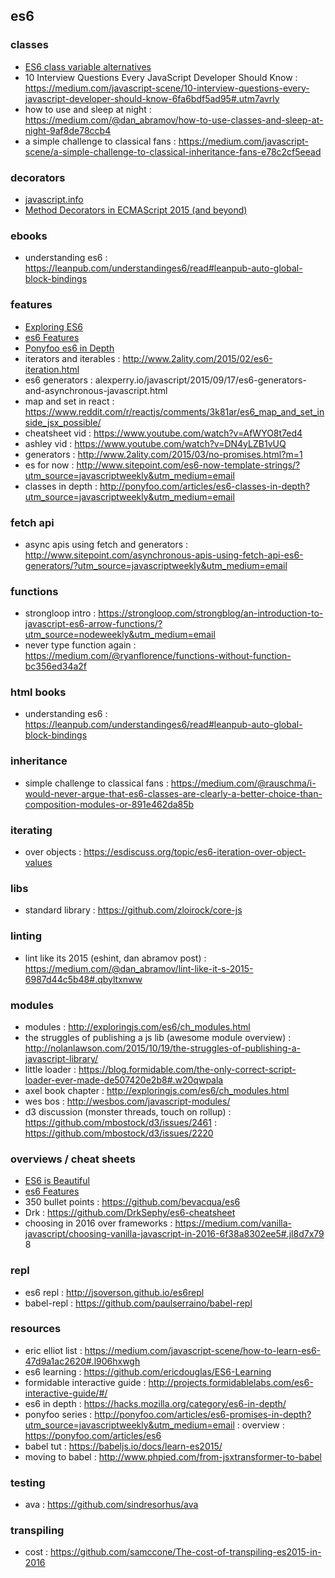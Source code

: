 ## es6   

### classes
- [ES6 class variable alternatives](http://stackoverflow.com/questions/22528967/es6-class-variable-alternatives)
- 10 Interview Questions
Every JavaScript Developer Should Know : https://medium.com/javascript-scene/10-interview-questions-every-javascript-developer-should-know-6fa6bdf5ad95#.utm7avrly
- how to use and sleep at night : https://medium.com/@dan_abramov/how-to-use-classes-and-sleep-at-night-9af8de78ccb4
- a simple challenge to classical fans : https://medium.com/javascript-scene/a-simple-challenge-to-classical-inheritance-fans-e78c2cf5eead

### decorators
- [javascript.info](http://javascript.info/tutorial/decorators)
- [Method Decorators in ECMAScript 2015 (and beyond)](http://raganwald.com/2015/06/28/method-decorators.html)

### ebooks
- understanding es6 : https://leanpub.com/understandinges6/read#leanpub-auto-global-block-bindings

### features
- [Exploring ES6](http://exploringjs.com/es6/)
- [es6 Features](https://github.com/lukehoban/es6features)
- [Ponyfoo es6 in Depth](https://ponyfoo.com/articles/tagged/es6-in-depth)
- iterators and iterables : http://www.2ality.com/2015/02/es6-iteration.html                   
- es6 generators : alexperry.io/javascript/2015/09/17/es6-generators-and-asynchronous-javascript.html                                                                       
- map and set in react : https://www.reddit.com/r/reactjs/comments/3k81ar/es6_map_and_set_inside_jsx_possible/                                                              
- cheatsheet vid : https://www.youtube.com/watch?v=AfWYO8t7ed4                                                                                                              
- ashley vid : https://www.youtube.com/watch?v=DN4yLZB1vUQ                                                                                                                  
- generators : http://www.2ality.com/2015/03/no-promises.html?m=1                                                                                                           
- es for now : http://www.sitepoint.com/es6-now-template-strings/?utm_source=javascriptweekly&utm_medium=email                                                              
- classes in depth : http://ponyfoo.com/articles/es6-classes-in-depth?utm_source=javascriptweekly&utm_medium=email                                                          

### fetch api
- async apis using fetch and generators : http://www.sitepoint.com/asynchronous-apis-using-fetch-api-es6-generators/?utm_source=javascriptweekly&utm_medium=email

### functions
- strongloop intro : https://strongloop.com/strongblog/an-introduction-to-javascript-es6-arrow-functions/?utm_source=nodeweekly&utm_medium=email
- never type function again : https://medium.com/@ryanflorence/functions-without-function-bc356ed34a2f

### html books
- understanding es6 : https://leanpub.com/understandinges6/read#leanpub-auto-global-block-bindings

### inheritance
- simple challenge to classical fans : https://medium.com/@rauschma/i-would-never-argue-that-es6-classes-are-clearly-a-better-choice-than-composition-modules-or-891e462da85b

### iterating
- over objects : https://esdiscuss.org/topic/es6-iteration-over-object-values

### libs
- standard library : https://github.com/zloirock/core-js

### linting
- lint like its 2015 (eshint, dan abramov post) : https://medium.com/@dan_abramov/lint-like-it-s-2015-6987d44c5b48#.qbyltxnww

### modules
- modules : http://exploringjs.com/es6/ch_modules.html
- the struggles of publishing a js lib (awesome module overview) : http://nolanlawson.com/2015/10/19/the-struggles-of-publishing-a-javascript-library/
- little loader : https://blog.formidable.com/the-only-correct-script-loader-ever-made-de507420e2b8#.w20qwpala
- axel book chapter : http://exploringjs.com/es6/ch_modules.html
- wes bos : http://wesbos.com/javascript-modules/
- d3 discussion (monster threads, touch on rollup) : https://github.com/mbostock/d3/issues/2461 : https://github.com/mbostock/d3/issues/2220

### overviews / cheat sheets
- [ES6 is Beautiful](http://ewanvalentine.io/es6-is-beautiful/)
- [es6 Features](https://github.com/lukehoban/es6features)
- 350 bullet points : https://github.com/bevacqua/es6
- Drk : https://github.com/DrkSephy/es6-cheatsheet
- choosing in 2016 over frameworks : https://medium.com/vanilla-javascript/choosing-vanilla-javascript-in-2016-6f38a8302ee5#.jl8d7x79 8

### repl
- es6 repl : http://jsoverson.github.io/es6repl
- babel-repl : https://github.com/paulserraino/babel-repl

### resources
- eric elliot list : https://medium.com/javascript-scene/how-to-learn-es6-47d9a1ac2620#.l906hxwgh
- es6 learning : https://github.com/ericdouglas/ES6-Learning
- formidable interactive guide : http://projects.formidablelabs.com/es6-interactive-guide/#/
- es6 in depth : https://hacks.mozilla.org/category/es6-in-depth/
- ponyfoo series : http://ponyfoo.com/articles/es6-promises-in-depth?utm_source=javascriptweekly&utm_medium=email : overview : https://ponyfoo.com/articles/es6
- babel tut : https://babeljs.io/docs/learn-es2015/
- moving to babel : http://www.phpied.com/from-jsxtransformer-to-babel

### testing
- ava : https://github.com/sindresorhus/ava

### transpiling
- cost : https://github.com/samccone/The-cost-of-transpiling-es2015-in-2016
